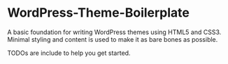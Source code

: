 WordPress-Theme-Boilerplate
===========================

A basic foundation for writing WordPress themes using HTML5 and CSS3. Minimal styling and content is used to make it as bare bones as possible.

TODOs are include to help you get started.
